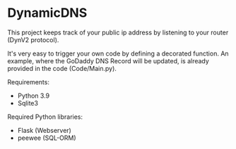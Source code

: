 # DynamicDNS

This project keeps track of your public ip address by listening to your router (DynV2 protocol).

It's very easy to trigger your own code by defining a decorated function.
An example, where the GoDaddy DNS Record will be updated, is already provided in the code (Code/Main.py).

Requirements:
- Python 3.9
- Sqlite3

Required Python libraries:
- Flask (Webserver)
- peewee (SQL-ORM)
